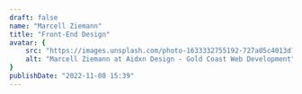 ```yaml
---
draft: false
name: "Marcell Ziemann"
title: "Front-End Design"
avatar: {
    src: "https://images.unsplash.com/photo-1633332755192-727a05c4013d?&fit=crop&w=280",
    alt: "Marcell Ziemann at Aidxn Design - Gold Coast Web Development"
}
publishDate: "2022-11-08 15:39"
---
```

